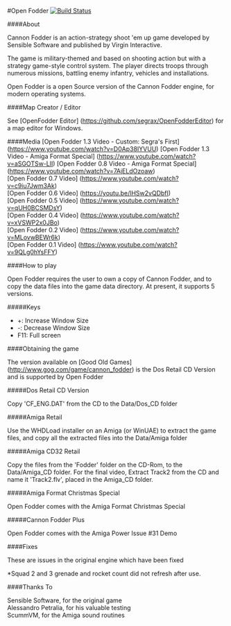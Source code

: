 #Open Fodder
[![Build Status](https://travis-ci.org/segrax/openfodder.svg?branch=master)](https://travis-ci.org/segrax/openfodder)

####About

Cannon Fodder is an action-strategy shoot 'em up game developed by Sensible Software and published by Virgin Interactive.

The game is military-themed and based on shooting action but with a strategy game-style 
control system. The player directs troops through numerous missions, battling enemy infantry, vehicles and installations.

Open Fodder is a open Source version of the Cannon Fodder engine, for modern operating systems.

####Map Creator / Editor

See [OpenFodder Editor] (https://github.com/segrax/OpenFodderEditor) for a map editor for Windows.


####Media
[Open Fodder 1.3 Video - Custom: Segra's First] (https://www.youtube.com/watch?v=D0Ap38IYVUU)
[Open Fodder 1.3 Video - Amiga Format Special] (https://www.youtube.com/watch?v=aSGOTSw-LlI)
[Open Fodder 0.8 Video - Amiga Format Special] (https://www.youtube.com/watch?v=7AjELdOzoaw)  
[Open Fodder 0.7 Video] (https://www.youtube.com/watch?v=c9iu7Jwm3Ak)  
[Open Fodder 0.6 Video] (https://youtu.be/lHSw2vQDbfI)  
[Open Fodder 0.5 Video] (https://www.youtube.com/watch?v=qUH0BCSMDsY)  
[Open Fodder 0.4 Video] (https://www.youtube.com/watch?v=xVSWP2x0JBo)  
[Open Fodder 0.2 Video] (https://www.youtube.com/watch?v=MLovwBEWr6k)  
[Open Fodder 0.1 Video] (https://www.youtube.com/watch?v=9QLg0hYsFFY)  


####How to play

Open Fodder requires the user to own a copy of Cannon Fodder, and to copy the data files into the game data directory.
At present, it supports 5 versions.

#####Keys

* +:   Increase Window Size
* -:   Decrease Window Size 
* F11: Full screen  

####Obtaining the game

The version available on [Good Old Games] (http://www.gog.com/game/cannon_fodder) is the Dos Retail CD Version and is supported by Open Fodder


#####Dos Retail CD Version

Copy 'CF_ENG.DAT' from the CD to the Data/Dos_CD folder
  
#####Amiga Retail

Use the WHDLoad installer on an Amiga (or WinUAE) to extract the game files, and copy all the extracted files into the Data/Amiga folder
  
#####Amiga CD32 Retail

Copy the files from the 'Fodder' folder on the CD-Rom, to the Data/Amiga_CD folder. For the final video, Extract Track2 from the CD and name it 'Track2.flv', placed in the Amiga_CD folder.
  
#####Amiga Format Christmas Special

Open Fodder comes with the Amiga Format Christmas Special
  
#####Cannon Fodder Plus

Open Fodder comes with the Amiga Power Issue #31 Demo
  
####Fixes

These are issues in the original engine which have been fixed

*Squad 2 and 3 grenade and rocket count did not refresh after use.

####Thanks To

Sensible Software, for the original game  
Alessandro Petralia, for his valuable testing  
ScummVM, for the Amiga sound routines  
